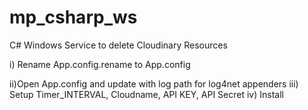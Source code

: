 mp_csharp_ws
============

C# Windows Service to delete Cloudinary Resources

i) Rename App.config.rename to App.config

ii)Open App.config and update with log path for log4net appenders
iii) Setup Timer_INTERVAL, Cloudname, API KEY, API Secret
iv) Install

